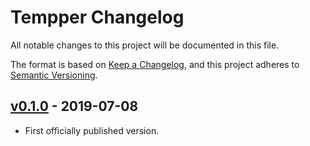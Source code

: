 # Tempper Changelog

All notable changes to this project will be documented in this file.

The format is based on [Keep a Changelog](https://keepachangelog.com/en/1.0.0/),
and this project adheres to [Semantic Versioning](https://semver.org/spec/v2.0.0.html).

## [v0.1.0] - 2019-07-08
- First officially published version.

[v0.1.0]: https://gitlab.com/GCSBOSS/tempper/-/tags/v0.1.0
